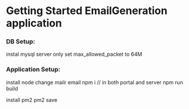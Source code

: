 # Getting Started EmailGeneration application

### DB Setup:
instal mysql server only
set max_allowed_packet to 64M

### Application Setup:
install node
change mailr email
npm i // in both portal and server
npm run build

install pm2
pm2 save

